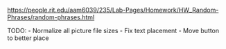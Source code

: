 https://people.rit.edu/aam6039/235/Lab-Pages/Homework/HW_Random-Phrases/random-phrases.html

TODO:
    - Normalize all picture file sizes
    - Fix text placement
    - Move button to better place